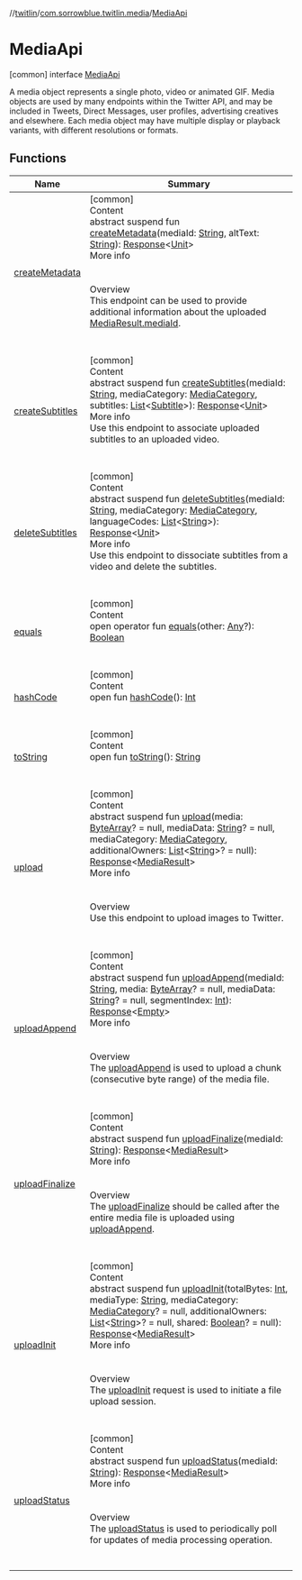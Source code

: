 //[twitlin](../../index.md)/[com.sorrowblue.twitlin.media](../index.md)/[MediaApi](index.md)



# MediaApi  
 [common] interface [MediaApi](index.md)

A media object represents a single photo, video or animated GIF. Media objects are used by many endpoints within the Twitter API, and may be included in Tweets, Direct Messages, user profiles, advertising creatives and elsewhere. Each media object may have multiple display or playback variants, with different resolutions or formats.

   


## Functions  
  
|  Name|  Summary| 
|---|---|
| <a name="com.sorrowblue.twitlin.media/MediaApi/createMetadata/#kotlin.String#kotlin.String/PointingToDeclaration/"></a>[createMetadata](create-metadata.md)| <a name="com.sorrowblue.twitlin.media/MediaApi/createMetadata/#kotlin.String#kotlin.String/PointingToDeclaration/"></a>[common]  <br>Content  <br>abstract suspend fun [createMetadata](create-metadata.md)(mediaId: [String](https://kotlinlang.org/api/latest/jvm/stdlib/kotlin/-string/index.html), altText: [String](https://kotlinlang.org/api/latest/jvm/stdlib/kotlin/-string/index.html)): [Response](../../com.sorrowblue.twitlin.client/-response/index.md)<[Unit](https://kotlinlang.org/api/latest/jvm/stdlib/kotlin/-unit/index.html)>  <br>More info  <br><br><br> Overview  <br>This endpoint can be used to provide additional information about the uploaded [MediaResult.mediaId](../-media-result/media-id.md).  <br><br><br>
| <a name="com.sorrowblue.twitlin.media/MediaApi/createSubtitles/#kotlin.String#com.sorrowblue.twitlin.media.MediaCategory#kotlin.collections.List[com.sorrowblue.twitlin.media.Subtitle]/PointingToDeclaration/"></a>[createSubtitles](create-subtitles.md)| <a name="com.sorrowblue.twitlin.media/MediaApi/createSubtitles/#kotlin.String#com.sorrowblue.twitlin.media.MediaCategory#kotlin.collections.List[com.sorrowblue.twitlin.media.Subtitle]/PointingToDeclaration/"></a>[common]  <br>Content  <br>abstract suspend fun [createSubtitles](create-subtitles.md)(mediaId: [String](https://kotlinlang.org/api/latest/jvm/stdlib/kotlin/-string/index.html), mediaCategory: [MediaCategory](../-media-category/index.md), subtitles: [List](https://kotlinlang.org/api/latest/jvm/stdlib/kotlin.collections/-list/index.html)<[Subtitle](../-subtitle/index.md)>): [Response](../../com.sorrowblue.twitlin.client/-response/index.md)<[Unit](https://kotlinlang.org/api/latest/jvm/stdlib/kotlin/-unit/index.html)>  <br>More info  <br>Use this endpoint to associate uploaded subtitles to an uploaded video.  <br><br><br>
| <a name="com.sorrowblue.twitlin.media/MediaApi/deleteSubtitles/#kotlin.String#com.sorrowblue.twitlin.media.MediaCategory#kotlin.collections.List[kotlin.String]/PointingToDeclaration/"></a>[deleteSubtitles](delete-subtitles.md)| <a name="com.sorrowblue.twitlin.media/MediaApi/deleteSubtitles/#kotlin.String#com.sorrowblue.twitlin.media.MediaCategory#kotlin.collections.List[kotlin.String]/PointingToDeclaration/"></a>[common]  <br>Content  <br>abstract suspend fun [deleteSubtitles](delete-subtitles.md)(mediaId: [String](https://kotlinlang.org/api/latest/jvm/stdlib/kotlin/-string/index.html), mediaCategory: [MediaCategory](../-media-category/index.md), languageCodes: [List](https://kotlinlang.org/api/latest/jvm/stdlib/kotlin.collections/-list/index.html)<[String](https://kotlinlang.org/api/latest/jvm/stdlib/kotlin/-string/index.html)>): [Response](../../com.sorrowblue.twitlin.client/-response/index.md)<[Unit](https://kotlinlang.org/api/latest/jvm/stdlib/kotlin/-unit/index.html)>  <br>More info  <br>Use this endpoint to dissociate subtitles from a video and delete the subtitles.  <br><br><br>
| <a name="kotlin/Any/equals/#kotlin.Any?/PointingToDeclaration/"></a>[equals](../../com.sorrowblue.twitlin.v2.users/-users-api/-expansion/-companion/index.md#%5Bkotlin%2FAny%2Fequals%2F%23kotlin.Any%3F%2FPointingToDeclaration%2F%5D%2FFunctions%2F1930806739)| <a name="kotlin/Any/equals/#kotlin.Any?/PointingToDeclaration/"></a>[common]  <br>Content  <br>open operator fun [equals](../../com.sorrowblue.twitlin.v2.users/-users-api/-expansion/-companion/index.md#%5Bkotlin%2FAny%2Fequals%2F%23kotlin.Any%3F%2FPointingToDeclaration%2F%5D%2FFunctions%2F1930806739)(other: [Any](https://kotlinlang.org/api/latest/jvm/stdlib/kotlin/-any/index.html)?): [Boolean](https://kotlinlang.org/api/latest/jvm/stdlib/kotlin/-boolean/index.html)  <br><br><br>
| <a name="kotlin/Any/hashCode/#/PointingToDeclaration/"></a>[hashCode](../../com.sorrowblue.twitlin.v2.users/-users-api/-expansion/-companion/index.md#%5Bkotlin%2FAny%2FhashCode%2F%23%2FPointingToDeclaration%2F%5D%2FFunctions%2F1930806739)| <a name="kotlin/Any/hashCode/#/PointingToDeclaration/"></a>[common]  <br>Content  <br>open fun [hashCode](../../com.sorrowblue.twitlin.v2.users/-users-api/-expansion/-companion/index.md#%5Bkotlin%2FAny%2FhashCode%2F%23%2FPointingToDeclaration%2F%5D%2FFunctions%2F1930806739)(): [Int](https://kotlinlang.org/api/latest/jvm/stdlib/kotlin/-int/index.html)  <br><br><br>
| <a name="kotlin/Any/toString/#/PointingToDeclaration/"></a>[toString](../../com.sorrowblue.twitlin.v2.users/-users-api/-expansion/-companion/index.md#%5Bkotlin%2FAny%2FtoString%2F%23%2FPointingToDeclaration%2F%5D%2FFunctions%2F1930806739)| <a name="kotlin/Any/toString/#/PointingToDeclaration/"></a>[common]  <br>Content  <br>open fun [toString](../../com.sorrowblue.twitlin.v2.users/-users-api/-expansion/-companion/index.md#%5Bkotlin%2FAny%2FtoString%2F%23%2FPointingToDeclaration%2F%5D%2FFunctions%2F1930806739)(): [String](https://kotlinlang.org/api/latest/jvm/stdlib/kotlin/-string/index.html)  <br><br><br>
| <a name="com.sorrowblue.twitlin.media/MediaApi/upload/#kotlin.ByteArray?#kotlin.String?#com.sorrowblue.twitlin.media.MediaCategory#kotlin.collections.List[kotlin.String]?/PointingToDeclaration/"></a>[upload](upload.md)| <a name="com.sorrowblue.twitlin.media/MediaApi/upload/#kotlin.ByteArray?#kotlin.String?#com.sorrowblue.twitlin.media.MediaCategory#kotlin.collections.List[kotlin.String]?/PointingToDeclaration/"></a>[common]  <br>Content  <br>abstract suspend fun [upload](upload.md)(media: [ByteArray](https://kotlinlang.org/api/latest/jvm/stdlib/kotlin/-byte-array/index.html)? = null, mediaData: [String](https://kotlinlang.org/api/latest/jvm/stdlib/kotlin/-string/index.html)? = null, mediaCategory: [MediaCategory](../-media-category/index.md), additionalOwners: [List](https://kotlinlang.org/api/latest/jvm/stdlib/kotlin.collections/-list/index.html)<[String](https://kotlinlang.org/api/latest/jvm/stdlib/kotlin/-string/index.html)>? = null): [Response](../../com.sorrowblue.twitlin.client/-response/index.md)<[MediaResult](../-media-result/index.md)>  <br>More info  <br><br><br> Overview  <br>Use this endpoint to upload images to Twitter.  <br><br><br>
| <a name="com.sorrowblue.twitlin.media/MediaApi/uploadAppend/#kotlin.String#kotlin.ByteArray?#kotlin.String?#kotlin.Int/PointingToDeclaration/"></a>[uploadAppend](upload-append.md)| <a name="com.sorrowblue.twitlin.media/MediaApi/uploadAppend/#kotlin.String#kotlin.ByteArray?#kotlin.String?#kotlin.Int/PointingToDeclaration/"></a>[common]  <br>Content  <br>abstract suspend fun [uploadAppend](upload-append.md)(mediaId: [String](https://kotlinlang.org/api/latest/jvm/stdlib/kotlin/-string/index.html), media: [ByteArray](https://kotlinlang.org/api/latest/jvm/stdlib/kotlin/-byte-array/index.html)? = null, mediaData: [String](https://kotlinlang.org/api/latest/jvm/stdlib/kotlin/-string/index.html)? = null, segmentIndex: [Int](https://kotlinlang.org/api/latest/jvm/stdlib/kotlin/-int/index.html)): [Response](../../com.sorrowblue.twitlin.client/-response/index.md)<[Empty](../../com.sorrowblue.twitlin.client/-empty/index.md)>  <br>More info  <br><br><br> Overview  <br>The [uploadAppend](upload-append.md) is used to upload a chunk (consecutive byte range) of the media file.  <br><br><br>
| <a name="com.sorrowblue.twitlin.media/MediaApi/uploadFinalize/#kotlin.String/PointingToDeclaration/"></a>[uploadFinalize](upload-finalize.md)| <a name="com.sorrowblue.twitlin.media/MediaApi/uploadFinalize/#kotlin.String/PointingToDeclaration/"></a>[common]  <br>Content  <br>abstract suspend fun [uploadFinalize](upload-finalize.md)(mediaId: [String](https://kotlinlang.org/api/latest/jvm/stdlib/kotlin/-string/index.html)): [Response](../../com.sorrowblue.twitlin.client/-response/index.md)<[MediaResult](../-media-result/index.md)>  <br>More info  <br><br><br> Overview  <br>The [uploadFinalize](upload-finalize.md) should be called after the entire media file is uploaded using [uploadAppend](upload-append.md).  <br><br><br>
| <a name="com.sorrowblue.twitlin.media/MediaApi/uploadInit/#kotlin.Int#kotlin.String#com.sorrowblue.twitlin.media.MediaCategory?#kotlin.collections.List[kotlin.String]?#kotlin.Boolean?/PointingToDeclaration/"></a>[uploadInit](upload-init.md)| <a name="com.sorrowblue.twitlin.media/MediaApi/uploadInit/#kotlin.Int#kotlin.String#com.sorrowblue.twitlin.media.MediaCategory?#kotlin.collections.List[kotlin.String]?#kotlin.Boolean?/PointingToDeclaration/"></a>[common]  <br>Content  <br>abstract suspend fun [uploadInit](upload-init.md)(totalBytes: [Int](https://kotlinlang.org/api/latest/jvm/stdlib/kotlin/-int/index.html), mediaType: [String](https://kotlinlang.org/api/latest/jvm/stdlib/kotlin/-string/index.html), mediaCategory: [MediaCategory](../-media-category/index.md)? = null, additionalOwners: [List](https://kotlinlang.org/api/latest/jvm/stdlib/kotlin.collections/-list/index.html)<[String](https://kotlinlang.org/api/latest/jvm/stdlib/kotlin/-string/index.html)>? = null, shared: [Boolean](https://kotlinlang.org/api/latest/jvm/stdlib/kotlin/-boolean/index.html)? = null): [Response](../../com.sorrowblue.twitlin.client/-response/index.md)<[MediaResult](../-media-result/index.md)>  <br>More info  <br><br><br> Overview  <br>The [uploadInit](upload-init.md) request is used to initiate a file upload session.  <br><br><br>
| <a name="com.sorrowblue.twitlin.media/MediaApi/uploadStatus/#kotlin.String/PointingToDeclaration/"></a>[uploadStatus](upload-status.md)| <a name="com.sorrowblue.twitlin.media/MediaApi/uploadStatus/#kotlin.String/PointingToDeclaration/"></a>[common]  <br>Content  <br>abstract suspend fun [uploadStatus](upload-status.md)(mediaId: [String](https://kotlinlang.org/api/latest/jvm/stdlib/kotlin/-string/index.html)): [Response](../../com.sorrowblue.twitlin.client/-response/index.md)<[MediaResult](../-media-result/index.md)>  <br>More info  <br><br><br> Overview  <br>The [uploadStatus](upload-status.md) is used to periodically poll for updates of media processing operation.  <br><br><br>

